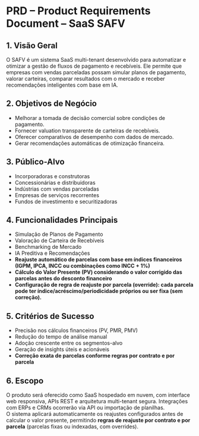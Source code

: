 # PRD – Product Requirements Document – SaaS SAFV

## 1. Visão Geral
O SAFV é um sistema SaaS multi-tenant desenvolvido para automatizar e otimizar a gestão de fluxos de pagamento e recebíveis. Ele permite que empresas com vendas parceladas possam simular planos de pagamento, valorar carteiras, comparar resultados com o mercado e receber recomendações inteligentes com base em IA.

## 2. Objetivos de Negócio
- Melhorar a tomada de decisão comercial sobre condições de pagamento.  
- Fornecer valuation transparente de carteiras de recebíveis.  
- Oferecer comparativos de desempenho com dados de mercado.  
- Gerar recomendações automáticas de otimização financeira.

## 3. Público-Alvo
- Incorporadoras e construtoras  
- Concessionárias e distribuidoras  
- Indústrias com vendas parceladas  
- Empresas de serviços recorrentes  
- Fundos de investimento e securitizadoras

## 4. Funcionalidades Principais
- Simulação de Planos de Pagamento  
- Valoração de Carteira de Recebíveis  
- Benchmarking de Mercado  
- IA Preditiva e Recomendações  
- **Reajuste automático de parcelas com base em índices financeiros (IGPM, IPCA, INCC ou combinações como INCC + 1%)**  
- **Cálculo do Valor Presente (PV) considerando o valor corrigido das parcelas antes do desconto financeiro**  
- **Configuração de regra de reajuste por parcela (override): cada parcela pode ter índice/acréscimo/periodicidade próprios ou ser fixa (sem correção).**

## 5. Critérios de Sucesso
- Precisão nos cálculos financeiros (PV, PMR, PMV)  
- Redução do tempo de análise manual  
- Adoção crescente entre os segmentos-alvo  
- Geração de insights úteis e acionáveis  
- **Correção exata de parcelas conforme regras por contrato e por parcela**

## 6. Escopo
O produto será oferecido como SaaS hospedado em nuvem, com interface web responsiva, APIs REST e arquitetura multi-tenant segura. Integrações com ERPs e CRMs ocorrerão via API ou importação de planilhas.  
O sistema aplicará automaticamente os reajustes configurados antes de calcular o valor presente, permitindo **regras de reajuste por contrato e por parcela** (parcelas fixas ou indexadas, com overrides).
